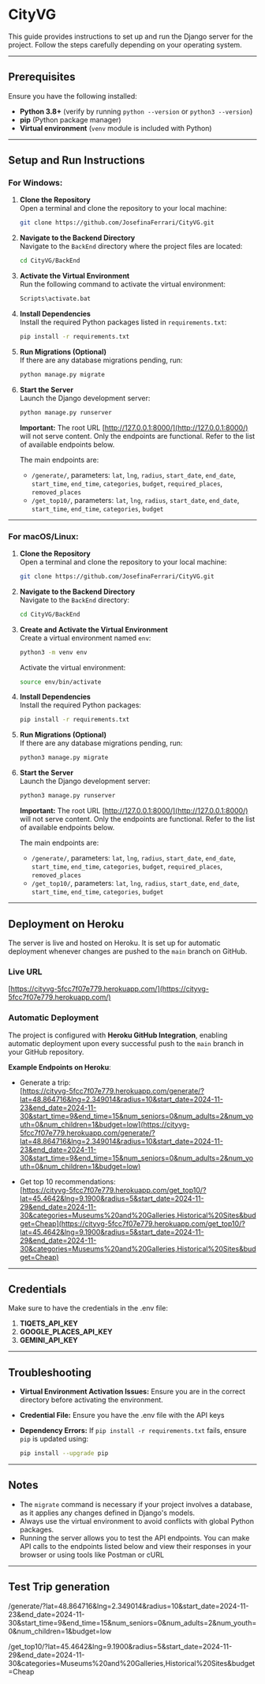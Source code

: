 # CityVG

This guide provides instructions to set up and run the Django server for the project. Follow the steps carefully depending on your operating system.

---

## Prerequisites

Ensure you have the following installed:

- **Python 3.8+** (verify by running `python --version` or `python3 --version`)
- **pip** (Python package manager)
- **Virtual environment** (`venv` module is included with Python)

---

## Setup and Run Instructions

### For Windows:

1. **Clone the Repository**  
   Open a terminal and clone the repository to your local machine:

   ```bash
   git clone https://github.com/JosefinaFerrari/CityVG.git
   ```

2. **Navigate to the Backend Directory**  
   Navigate to the `BackEnd` directory where the project files are located:

   ```bash
   cd CityVG/BackEnd
   ```

3. **Activate the Virtual Environment**  
   Run the following command to activate the virtual environment:

   ```bash
   Scripts\activate.bat
   ```

4. **Install Dependencies**  
   Install the required Python packages listed in `requirements.txt`:

   ```bash
   pip install -r requirements.txt
   ```

5. **Run Migrations (Optional)**  
   If there are any database migrations pending, run:

   ```bash
   python manage.py migrate
   ```

6. **Start the Server**  
   Launch the Django development server:

   ```bash
   python manage.py runserver
   ```
   
   **Important:** The root URL [http://127.0.0.1:8000/](http://127.0.0.1:8000/) will not serve content. Only the endpoints are functional. Refer to the list of available endpoints below.

   The main endpoints are:
   - `/generate/`, parameters: `lat`, `lng`, `radius`, `start_date`, `end_date`, `start_time`, `end_time`, `categories`, `budget`, `required_places`, `removed_places`
   - `/get_top10/`, parameters: `lat`, `lng`, `radius`, `start_date`, `end_date`, `start_time`, `end_time`, `categories`, `budget`

---

### For macOS/Linux:

1. **Clone the Repository**  
   Open a terminal and clone the repository to your local machine:

   ```bash
   git clone https://github.com/JosefinaFerrari/CityVG.git
   ```

2. **Navigate to the Backend Directory**  
   Navigate to the `BackEnd` directory:

   ```bash
   cd CityVG/BackEnd
   ```

3. **Create and Activate the Virtual Environment**  
   Create a virtual environment named `env`:

   ```bash
   python3 -m venv env
   ```

   Activate the virtual environment:

   ```bash
   source env/bin/activate
   ```

4. **Install Dependencies**  
   Install the required Python packages:

   ```bash
   pip install -r requirements.txt
   ```

5. **Run Migrations (Optional)**  
   If there are any database migrations pending, run:

   ```bash
   python3 manage.py migrate
   ```

6. **Start the Server**  
   Launch the Django development server:

   ```bash
   python3 manage.py runserver
   ```

   **Important:** The root URL [http://127.0.0.1:8000/](http://127.0.0.1:8000/) will not serve content. Only the endpoints are functional. Refer to the list of available endpoints below.

   The main endpoints are:
   - `/generate/`, parameters: `lat`, `lng`, `radius`, `start_date`, `end_date`, `start_time`, `end_time`, `categories`, `budget`, `required_places`, `removed_places`
   - `/get_top10/`, parameters: `lat`, `lng`, `radius`, `start_date`, `end_date`, `start_time`, `end_time`, `categories`, `budget`
     
---

## Deployment on Heroku

The server is live and hosted on Heroku. It is set up for automatic deployment whenever changes are pushed to the `main` branch on GitHub.

### Live URL
[https://cityvg-5fcc7f07e779.herokuapp.com/](https://cityvg-5fcc7f07e779.herokuapp.com/)

### Automatic Deployment
The project is configured with **Heroku GitHub Integration**, enabling automatic deployment upon every successful push to the `main` branch in your GitHub repository.

**Example Endpoints on Heroku**:
- Generate a trip:  
  [https://cityvg-5fcc7f07e779.herokuapp.com/generate/?lat=48.864716&lng=2.349014&radius=10&start_date=2024-11-23&end_date=2024-11-30&start_time=9&end_time=15&num_seniors=0&num_adults=2&num_youth=0&num_children=1&budget=low](https://cityvg-5fcc7f07e779.herokuapp.com/generate/?lat=48.864716&lng=2.349014&radius=10&start_date=2024-11-23&end_date=2024-11-30&start_time=9&end_time=15&num_seniors=0&num_adults=2&num_youth=0&num_children=1&budget=low)

- Get top 10 recommendations:  
  [https://cityvg-5fcc7f07e779.herokuapp.com/get_top10/?lat=45.4642&lng=9.1900&radius=5&start_date=2024-11-29&end_date=2024-11-30&categories=Museums%20and%20Galleries,Historical%20Sites&budget=Cheap](https://cityvg-5fcc7f07e779.herokuapp.com/get_top10/?lat=45.4642&lng=9.1900&radius=5&start_date=2024-11-29&end_date=2024-11-30&categories=Museums%20and%20Galleries,Historical%20Sites&budget=Cheap)

---
## Credentials

Make sure to have the credentials in the .env file:

1. **TIQETS_API_KEY** 
2. **GOOGLE_PLACES_API_KEY**
3. **GEMINI_API_KEY**
---
## Troubleshooting

- **Virtual Environment Activation Issues:** Ensure you are in the correct directory before activating the environment.
- **Credential File:** Ensure you have the .env file with the API keys
- **Dependency Errors:** If `pip install -r requirements.txt` fails, ensure `pip` is updated using:

   ```bash
   pip install --upgrade pip
   ```

---

## Notes

- The `migrate` command is necessary if your project involves a database, as it applies any changes defined in Django's models.
- Always use the virtual environment to avoid conflicts with global Python packages.
- Running the server allows you to test the API endpoints. You can make API calls to the endpoints listed below and view their responses in your browser or using tools like Postman or cURL
  
---

## Test Trip generation

/generate/?lat=48.864716&lng=2.349014&radius=10&start_date=2024-11-23&end_date=2024-11-30&start_time=9&end_time=15&num_seniors=0&num_adults=2&num_youth=0&num_children=1&budget=low

/get_top10/?lat=45.4642&lng=9.1900&radius=5&start_date=2024-11-29&end_date=2024-11-30&categories=Museums%20and%20Galleries,Historical%20Sites&budget=Cheap
